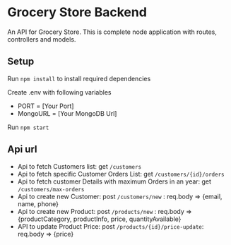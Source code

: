 # Grocery Store Backend
An API for Grocery Store. This is complete node
application with routes, controllers and models.

## Setup

Run `npm install` to install required dependencies

Create .env with following variables
- PORT = [Your Port]
- MongoURL = [Your MongoDB Url]

Run `npm start`

## Api url
- Api to fetch Customers list: get `/customers`
- Api to fetch specific Customer Orders List: get `/customers/{id}/orders`
- Api to fetch customer Details with maximum Orders in an year: get `/customers/max-orders`
- Api to create new Customer: post `/customers/new` : req.body => {email, name, phone}
- Api to create new Product: post `/products/new` : req.body => {productCategory, productInfo, price, quantityAvailable}
- API to update Product Price: post `/products/{id}/price-update`: req.body => {price}
